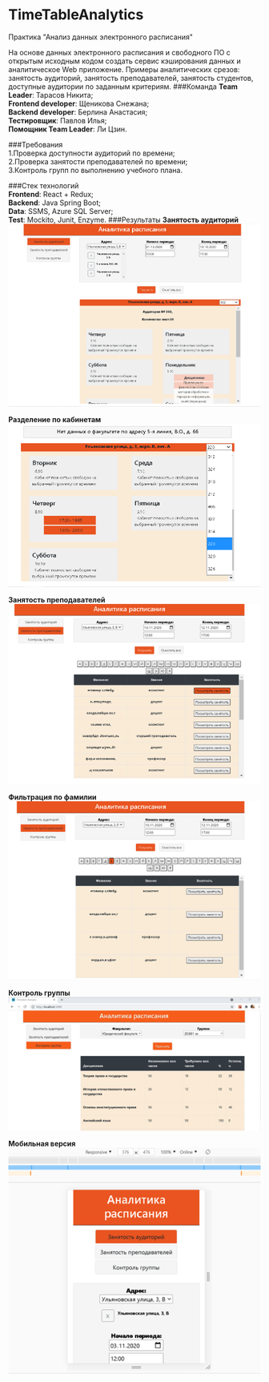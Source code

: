 # TimeTableAnalytics
Практика "Анализ данных электронного расписания"

На основе данных электронного расписания и свободного ПО с открытым исходным кодом создать сервис кэширования данных и аналитическое Web приложение. Примеры аналитических срезов: занятость аудиторий, занятость преподавателей, занятость студентов, доступные аудитории по заданным критериям.
###Команда
__Team Leader__:  Тарасов Никита;  
__Frontend developer__: Щеникова Снежана;  
__Backend developer__: Берлина Анастасия;  
__Тестировщик__: Павлов Илья;  
__Помощник Team Leader__: Ли Цзин.

###Требования  
1.Проверка доступности аудиторий по времени;  
2.Проверка занятости преподавателей по времени;   
3.Контроль групп по выполнению учебного плана.
  
###Стек технологий  
__Frontend__: React + Redux;  
__Backend__: Java Spring Boot;  
__Data__: SSMS, Azure SQL Server;  
__Test__: Mockito, Junit, Enzyme.
###Результаты 
__Занятость аудиторий__
![занятость аудиторий](Documents/screenshots/1.png)


__Разделение по кабинетам__
![Разделение по кабинетам](Documents/screenshots/2.png)  

__Занятость преподавателей__  
![занятость преподавателей](Documents/screenshots/3.png)  

__Фильтрация по фамилии__
![фильтрация по фамилии](Documents/screenshots/4.png)

__Контроль группы__  
![контроль группы](Documents/screenshots/6.png)

__Мобильная версия__
![мобильная версия](Documents/screenshots/5.png)
